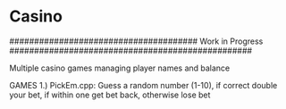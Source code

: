 # Casino


######################################      Work in Progress      #################################################

Multiple casino games managing player names and balance

GAMES
  1.) PickEm.cpp: Guess a random number (1-10), if correct double your bet, if within one get bet back, otherwise lose bet
